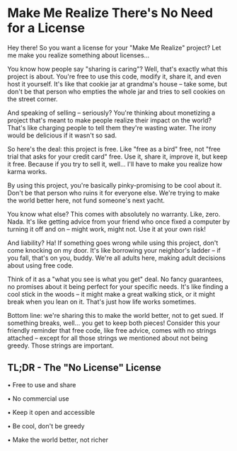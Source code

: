 # Make Me Realize There's No Need for a License

Hey there! So you want a license for your "Make Me Realize" project? Let me make you realize something about licenses...

You know how people say "sharing is caring"? Well, that's exactly what this project is about. You're free to use this code, modify it, share it, and even host it yourself. It's like that cookie jar at grandma's house – take some, but don't be that person who empties the whole jar and tries to sell cookies on the street corner.

And speaking of selling – seriously? You're thinking about monetizing a project that's meant to make people realize their impact on the world? That's like charging people to tell them they're wasting water. The irony would be delicious if it wasn't so sad.

So here's the deal: this project is free. Like "free as a bird" free, not "free trial that asks for your credit card" free. Use it, share it, improve it, but keep it free. Because if you try to sell it, well... I'll have to make you realize how karma works. 

By using this project, you're basically pinky-promising to be cool about it. Don't be that person who ruins it for everyone else. We're trying to make the world better here, not fund someone's next yacht.

You know what else? This comes with absolutely no warranty. Like, zero. Nada. It's like getting advice from your friend who once fixed a computer by turning it off and on – might work, might not. Use it at your own risk!

And liability? Ha! If something goes wrong while using this project, don't come knocking on my door. It's like borrowing your neighbor's ladder – if you fall, that's on you, buddy. We're all adults here, making adult decisions about using free code.

Think of it as a "what you see is what you get" deal. No fancy guarantees, no promises about it being perfect for your specific needs. It's like finding a cool stick in the woods – it might make a great walking stick, or it might break when you lean on it. That's just how life works sometimes.

Bottom line: we're sharing this to make the world better, not to get sued. If something breaks, well... you get to keep both pieces! Consider this your friendly reminder that free code, like free advice, comes with no strings attached – except for all those strings we mentioned about not being greedy. Those strings are important.

## TL;DR - The "No License" License
• Free to use and share

• No commercial use

• Keep it open and accessible

• Be cool, don't be greedy

• Make the world better, not richer
